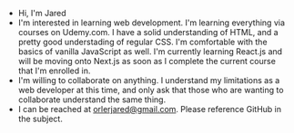 - Hi, I'm Jared
- I'm interested in learning web development. I'm learning everything via courses on Udemy.com. I have a solid understanding of HTML, and a pretty good understading of regular CSS.  I'm comfortable with the basics of vanilla JavaScript as well.  I'm currently learning React.js and will be moving onto Next.js as soon as I complete the current course that I'm enrolled in.
- I'm willing to collaborate on anything. I understand my limitations as a web developer at this time, and only ask that those who are wanting to collaborate understand the same thing.
- I can be reached at orlerjared@gmail.com.  Please reference GitHub in the subject.

<!---
orlerjared/orlerjared is a ✨ special ✨ repository because its `README.md` (this file) appears on your GitHub profile.
You can click the Preview link to take a look at your changes.
--->
